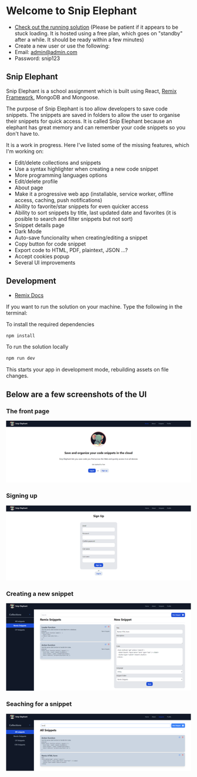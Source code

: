 # Welcome to Snip Elephant

- [Check out the running solution](https://awp-snippet-saver-q9p5.onrender.com/) (Please be patient if it appears to be stuck loading. It is hosted using a free plan, which goes on "standby" after a while. It should be ready within a few minutes)
- Create a new user or use the following:
- Email: admin@admin.com
- Password: snip123

## Snip Elephant

Snip Elephant is a school assignment which is built using React, [Remix Framework](https://remix.run/), MongoDB and Mongoose. 

The purpose of Snip Elephant is too allow developers to save code snippets. The snippets are saved in folders to allow the user to organise their snippets for quick access. It is called Snip Elephant because an elephant has great memory and can remember your code snippets so you don't have to. 

It is a work in progress. Here I've listed some of the missing features, which I'm working on:
- Edit/delete collections and snippets
- Use a syntax highlighter when creating a new code snippet
- More programming languages options
- Edit/delete profile 
- About page
- Make it a progressive web app (installable, service worker, offline access, caching, push notifications)
- Ability to favorite/star snippets for even quicker access
- Ability to sort snippets by title, last updated date and favorites (it is posible to search and filter snippets but not sort)
- Snippet details page
- Dark Mode
- Auto-save funcionality when creating/editing a snippet
- Copy button for code snippet
- Export code to HTML, PDF, plaintext, JSON ...?
- Accept cookies popup
- Several UI improvements

## Development

- [Remix Docs](https://remix.run/docs)

If you want to run the solution on your machine. Type the following in the terminal:

To install the required dependencies
```sh
npm install
```
To run the solution locally
```sh
npm run dev
```

This starts your app in development mode, rebuilding assets on file changes.

## Below are a few screenshots of the UI

### The front page
![Front page](/app/images/Homepage.png)

### Signing up
![Signing up](/app/images/SignUp.png)

### Creating a new snippet
![Creating a new snippet](/app/images/CreateSnippet.png)

### Seaching for a snippet
![Searching for a snippet](/app/images/Searching.png)
